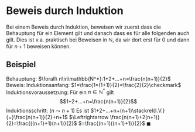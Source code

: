 # Beweis durch Induktion
Bei einem Beweis durch Induktion, beweisen wir zuerst dass die Behauptung für ein Element gilt und danach dass es für alle folgenden auch gilt.
Dies ist v.a. praktisch bei Beweisen in $\mathbb{N}$, da wir dort erst für $0$ und dann für $n+1$ beweisen können.
## Beispiel
Behauptung: $\forall\ n\in\mathbb{N^*}:1+2+...+n=\frac{n(n+1)}{2}$
Beweis: Induktionsanfang: $1=\frac{1*(1+1)}{2}=\frac{2}{2}\checkmark$
Induktionsvoraussetzung: Für ein $n\in\mathbb{N^*}$ gilt 
$$1+2+...+n=\frac{n(n+1)}{2}$$
Induktionsschritt: ($n\leadsto n+1$)
Es ist $1+2+...+n+(n+1)\stackrel{I.V.}{=}\frac{n(n+1)}{2}+n+1$
$\Leftrightarrow \frac{n(n+1)+2(n+1)}{2}=\frac{((n+1)+1)(n+1)}{2}$
$=\frac{(n+1)((n+1)+1)}{2}$
$\blacksquare$
